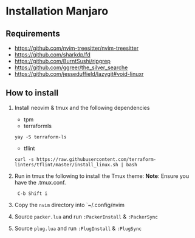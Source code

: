 # Installation Manjaro

## Requirements

- https://github.com/nvim-treesitter/nvim-treesitter
- https://github.com/sharkdp/fd
- https://github.com/BurntSushi/ripgrep
- https://github.com/ggreer/the_silver_searche
- https://github.com/jesseduffield/lazygit#void-linuxr

## How to install

1. Install neovim & tmux and the following dependencies

   - tpm
   - terraformls
    ```
    yay -S terraform-ls
    ```
   - tflint
    ```
    curl -s https://raw.githubusercontent.com/terraform-linters/tflint/master/install_linux.sh | bash
    ```

2. Run in tmux the following to install the Tmux theme:
   **Note**: Ensure you have the .tmux.conf.
   ```
    C-b Shift i
   ```
3. Copy the `nvim` directory into `~/.config/nvim
4. Source `packer.lua` and run `:PackerInstall` & `:PackerSync`
5. Source `plug.lua` and run `:PlugInstall` & `:PlugSync`
